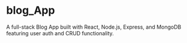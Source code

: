 # blog_App
A full-stack Blog App built with React, Node.js, Express, and MongoDB featuring user auth and CRUD functionality.
